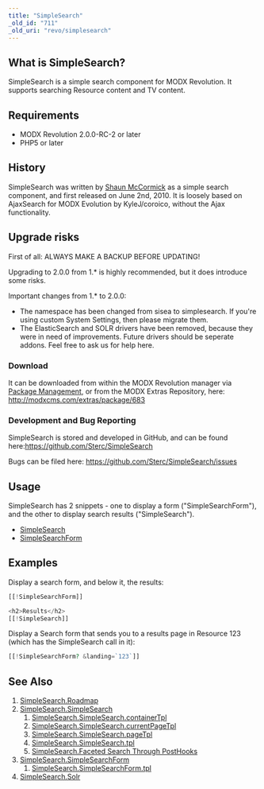 ```yaml
---
title: "SimpleSearch"
_old_id: "711"
_old_uri: "revo/simplesearch"
---
```


## What is SimpleSearch?

 SimpleSearch is a simple search component for MODX Revolution. It supports searching Resource content and TV content.

## Requirements

- MODX Revolution 2.0.0-RC-2 or later
- PHP5 or later

## History

 SimpleSearch was written by [Shaun McCormick](https://github.com/splittingred) as a simple search component, and first released on June 2nd, 2010. It is loosely based on AjaxSearch for MODX Evolution by KyleJ/coroico, without the Ajax functionality.

## Upgrade risks

First of all: ALWAYS MAKE A BACKUP BEFORE UPDATING!

 Upgrading to 2.0.0 from 1.\* is highly recommended, but it does introduce some risks.

 Important changes from 1.\* to 2.0.0:

- The namespace has been changed from sisea to simplesearch. If you're using custom System Settings, then please migrate them.
- The ElasticSearch and SOLR drivers have been removed, because they were in need of improvements. Future drivers should be seperate addons. Feel free to ask us for help here.

### Download

 It can be downloaded from within the MODX Revolution manager via [Package Management](developing-in-modx/advanced-development/package-management "Package Management"), or from the MODX Extras Repository, here: <http://modxcms.com/extras/package/683>

### Development and Bug Reporting

 SimpleSearch is stored and developed in GitHub, and can be found here:<https://github.com/Sterc/SimpleSearch>

 Bugs can be filed here: <https://github.com/Sterc/SimpleSearch/issues>

## Usage

 SimpleSearch has 2 snippets - one to display a form ("SimpleSearchForm"), and the other to display search results ("SimpleSearch").

- [SimpleSearch](extras/simplesearch/simplesearch.simplesearch "SimpleSearch.SimpleSearch")
- [SimpleSearchForm](extras/simplesearch/simplesearch.simplesearchform "SimpleSearch.SimpleSearchForm")

## Examples

 Display a search form, and below it, the results:

``` php
[[!SimpleSearchForm]]

<h2>Results</h2>
[[!SimpleSearch]]
```

 Display a Search form that sends you to a results page in Resource 123 (which has the SimpleSearch call in it):

``` php
[[!SimpleSearchForm? &landing=`123`]]
```

## See Also

1. [SimpleSearch.Roadmap](extras/simplesearch/simplesearch.roadmap)
2. [SimpleSearch.SimpleSearch](extras/simplesearch/simplesearch.simplesearch)
     1. [SimpleSearch.SimpleSearch.containerTpl](extras/simplesearch/simplesearch.simplesearch/simplesearch.simplesearch.containertpl)
     2. [SimpleSearch.SimpleSearch.currentPageTpl](extras/simplesearch/simplesearch.simplesearch/simplesearch.simplesearch.currentpagetpl)
     3. [SimpleSearch.SimpleSearch.pageTpl](extras/simplesearch/simplesearch.simplesearch/simplesearch.simplesearch.pagetpl)
     4. [SimpleSearch.SimpleSearch.tpl](extras/simplesearch/simplesearch.simplesearch/simplesearch.simplesearch.tpl)
     5. [SimpleSearch.Faceted Search Through PostHooks](extras/simplesearch/simplesearch.simplesearch/simplesearch.faceted-search-through-posthooks)
3. [SimpleSearch.SimpleSearchForm](extras/simplesearch/simplesearch.simplesearchform)
     1. [SimpleSearch.SimpleSearchForm.tpl](extras/simplesearch/simplesearch.simplesearchform/simplesearch.simplesearchform.tpl)
4. [SimpleSearch.Solr](extras/simplesearch/simplesearch.solr)
